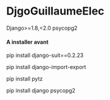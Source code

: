 # DjgoGuillaumeElec

Django>=1.8,<2.0
psycopg2

#### A installer avant ####

pip install django-suit==0.2.23

pip install django-import-export

pip install pytz

pip install django psycopg2
